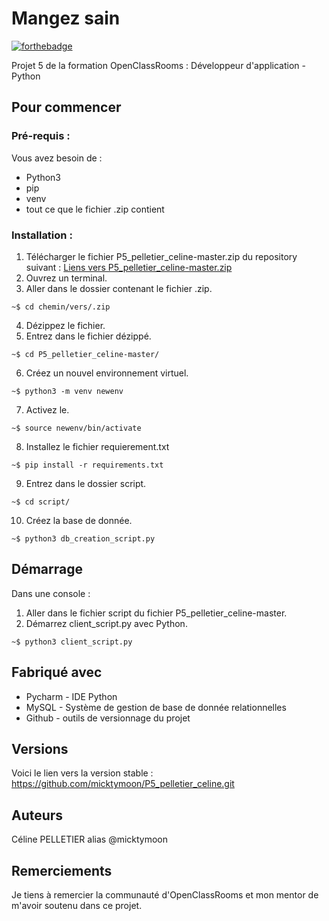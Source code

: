 # Mangez sain

[![forthebadge](https://forthebadge.com/images/badges/made-with-python.svg)](https://forthebadge.com)

Projet 5 de la formation OpenClassRooms : Développeur d'application - Python

## Pour commencer

### Pré-requis : 

Vous avez besoin de :
  * Python3
  * pip
  * venv
  * tout ce que le fichier .zip contient

### Installation : 

1. Télécharger le fichier P5_pelletier_celine-master.zip du repository suivant : 
[Liens vers P5_pelletier_celine-master.zip](https://github.com/micktymoon/P5_pelletier_celine.git)
2. Ouvrez un terminal.
3. Aller dans le dossier contenant le fichier .zip.
```
~$ cd chemin/vers/.zip
```
4. Dézippez le fichier.
5. Entrez dans le fichier dézippé.
```
~$ cd P5_pelletier_celine-master/
```
6. Créez un nouvel environnement virtuel.
```
~$ python3 -m venv newenv
```
7. Activez le.
```
~$ source newenv/bin/activate
```
8. Installez le fichier requierement.txt
```
~$ pip install -r requirements.txt
```
9. Entrez dans le dossier script.
```
~$ cd script/
```
10. Créez la base de donnée.
```
~$ python3 db_creation_script.py
```

## Démarrage

Dans une console :
1. Aller dans le fichier script du fichier P5_pelletier_celine-master.
2. Démarrez client_script.py avec Python.
```
~$ python3 client_script.py
```
## Fabriqué avec

  * Pycharm - IDE Python
  * MySQL - Système de gestion de base de donnée relationnelles
  * Github - outils de versionnage du projet

## Versions

Voici le lien vers la version stable : 
https://github.com/micktymoon/P5_pelletier_celine.git

## Auteurs

Céline PELLETIER alias @micktymoon

## Remerciements

Je tiens à remercier la communauté d'OpenClassRooms et mon mentor de m'avoir soutenu dans ce projet.

